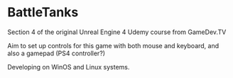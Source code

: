 # BattleTanks
Section 4 of the original Unreal Engine 4 Udemy course from GameDev.TV

Aim to set up controls for this game with both mouse and keyboard, and also a gamepad (PS4 controller?)

Developing on WinOS and Linux systems.
